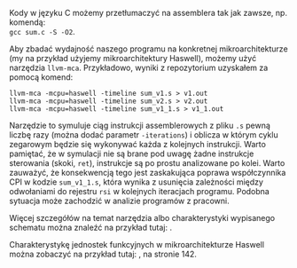 Kody w języku C możemy przetłumaczyć na assemblera tak jak zawsze, np. komendą:  
`gcc sum.c -S -O2`.

Aby zbadać wydajność naszego programu na konkretnej mikroarchitekturze (my na przykład użyjemy mikroarchitektury Haswell), możemy użyć narzędzia `llvm-mca`. 
Przykładowo, wyniki z repozytorium uzyskałem za pomocą komend:
```
llvm-mca -mcpu=haswell -timeline sum_v1.s > v1.out
llvm-mca -mcpu=haswell -timeline sum_v2.s > v2.out
llvm-mca -mcpu=haswell -timeline sum_v1_1.s > v1_1.out
```

Narzędzie to symuluje ciąg instrukcji assemblerowych z pliku `.s` pewną liczbę razy (można dodać parametr `-iterations`)  i oblicza w którym cyklu zegarowym będzie się wykonywać każda z kolejnych instrukcji.
Warto pamiętać, że w symulacji nie są brane pod uwagę żadne instrukcje sterowania (skoki, `ret`), instrukcje są po prostu analizowane po kolei.
Warto zauważyć, że konsekwencją tego jest zaskakująca poprawa współczynnika CPI w kodzie `sum_v1_1.s`, która wynika z usunięcia zależności między odwołaniami do rejestru `rsi` w kolejnych iteracjach programu. Podobna sytuacja może zachodzić w analizie programów z pracowni.

Więcej szczegółów na temat narzędzia albo charakterystyki wypisanego schematu można znaleźć na przykład tutaj: [](https://llvm.org/docs/CommandGuide/llvm-mca.html).

Charakterystykę jednostek funkcyjnych w mikroarchitekturze Haswell można zobaczyć na przykład tutaj: [](https://www.agner.org/optimize/microarchitecture.pdf), na stronie 142.
